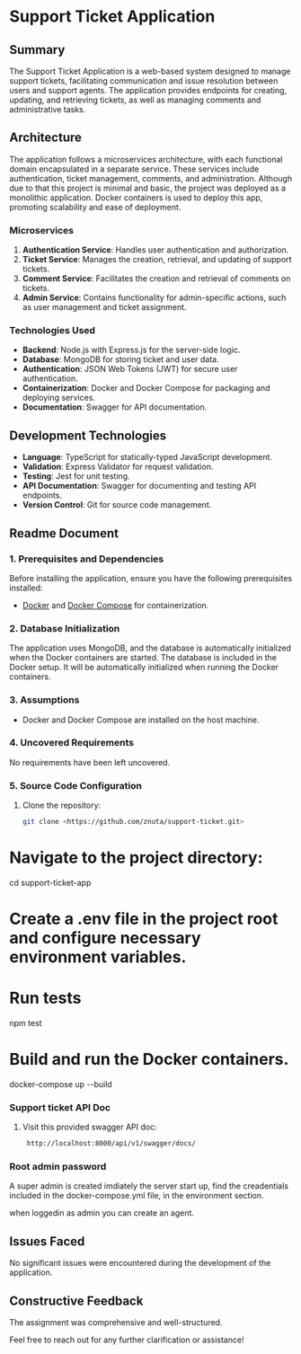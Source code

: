 # Support Ticket Application

## Summary

The Support Ticket Application is a web-based system designed to manage support tickets, facilitating communication and issue resolution between users and support agents. The application provides endpoints for creating, updating, and retrieving tickets, as well as managing comments and administrative tasks.

## Architecture

The application follows a microservices architecture, with each functional domain encapsulated in a separate service. These services include authentication, ticket management, comments, and administration. Although due to that this project is minimal and basic, the project was deployed as a monolithic application. Docker containers is used to deploy this app, promoting scalability and ease of deployment.

### Microservices

1. **Authentication Service**: Handles user authentication and authorization.
2. **Ticket Service**: Manages the creation, retrieval, and updating of support tickets.
3. **Comment Service**: Facilitates the creation and retrieval of comments on tickets.
4. **Admin Service**: Contains functionality for admin-specific actions, such as user management and ticket assignment.

### Technologies Used

- **Backend**: Node.js with Express.js for the server-side logic.
- **Database**: MongoDB for storing ticket and user data.
- **Authentication**: JSON Web Tokens (JWT) for secure user authentication.
- **Containerization**: Docker and Docker Compose for packaging and deploying services.
- **Documentation**: Swagger for API documentation.

## Development Technologies

- **Language**: TypeScript for statically-typed JavaScript development.
- **Validation**: Express Validator for request validation.
- **Testing**: Jest for unit testing.
- **API Documentation**: Swagger for documenting and testing API endpoints.
- **Version Control**: Git for source code management.

## Readme Document

### 1. Prerequisites and Dependencies

Before installing the application, ensure you have the following prerequisites installed:

- [Docker](https://www.docker.com/) and [Docker Compose](https://docs.docker.com/compose/) for containerization.

### 2. Database Initialization

The application uses MongoDB, and the database is automatically initialized when the Docker containers are started. The database is included in the Docker setup. It will be automatically initialized when running the Docker containers.

### 3. Assumptions

- Docker and Docker Compose are installed on the host machine.

### 4. Uncovered Requirements

No requirements have been left uncovered.

### 5. Source Code Configuration

1. Clone the repository:

   ```bash
   git clone <https://github.com/znuta/support-ticket.git>
   ```

# Navigate to the project directory:

cd support-ticket-app

# Create a .env file in the project root and configure necessary environment variables.

# Run tests

npm test

# Build and run the Docker containers.

docker-compose up --build

### Support ticket API Doc

1. Visit this provided swagger API doc:

   ```bash
    http://localhost:8000/api/v1/swagger/docs/
   ```

### Root admin password

A super admin is created imdiately the server start up, find the creadentials included in the docker-compose.yml file, in the environment section.

when loggedin as admin you can create an agent.

## Issues Faced

No significant issues were encountered during the development of the application.

## Constructive Feedback

The assignment was comprehensive and well-structured.

Feel free to reach out for any further clarification or assistance!
